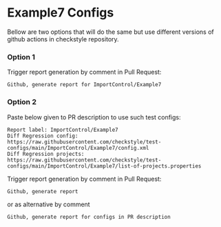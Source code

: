 # Example7 Configs

Bellow are two options that will do the same but use different versions
of github actions in checkstyle repository.


### Option 1
Trigger report generation by comment in Pull Request:
```
Github, generate report for ImportControl/Example7
```

### Option 2

Paste below given to PR description to use such test configs:
```
Report label: ImportControl/Example7
Diff Regression config: https://raw.githubusercontent.com/checkstyle/test-configs/main/ImportControl/Example7/config.xml
Diff Regression projects: https://raw.githubusercontent.com/checkstyle/test-configs/main/ImportControl/Example7/list-of-projects.properties
```

Trigger report generation by comment in Pull Request:
```
Github, generate report
```
or as alternative by comment
```
Github, generate report for configs in PR description
```
